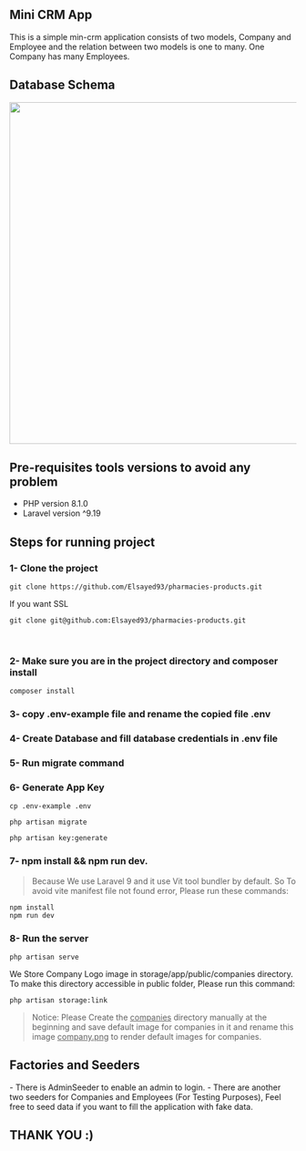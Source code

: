 ## Mini CRM App

<p> 
This is a simple min-crm application consists of two models, Company and Employee and the relation between two models is one to many.
One Company has many Employees.
</p>

## Database Schema

<img src="https://user-images.githubusercontent.com/66916174/208264419-14c68654-7b3c-43d6-a4f7-d74dfaa1a219.PNG" width=600 />

## Pre-requisites tools versions to avoid any problem

-   PHP version 8.1.0
-   Laravel version ^9.19

## Steps for running project

### 1- Clone the project

```
git clone https://github.com/Elsayed93/pharmacies-products.git
```

<p>If you want SSL </p>

```
git clone git@github.com:Elsayed93/pharmacies-products.git
```

<br>

### 2- Make sure you are in the project directory and composer install

```
composer install
```

### 3- copy .env-example file and rename the copied file .env

### 4- Create Database and fill database credentials in .env file

### 5- Run migrate command

### 6- Generate App Key

```
cp .env-example .env

php artisan migrate

php artisan key:generate
```

### 7- npm install && npm run dev.

> Because We use Laravel 9 and it use Vit tool bundler by default. So To avoid vite manifest file not found error, Please run these commands: 

```
npm install
npm run dev
```

### 8- Run the server

```
php artisan serve
```

<p> 
We Store Company Logo image in storage/app/public/companies directory.
To make this directory accessible in public folder, Please run this command: 
</p>

```
php artisan storage:link
```

> Notice: Please Create the <ins>companies</ins> directory manually at the beginning and save default image for companies in it and rename this image <ins>company.png</ins> to render default images for companies.

## Factories and Seeders

<p> 
    - There is AdminSeeder to enable an admin to login.
    - There are another two seeders for Companies and Employees (For Testing Purposes), Feel free to seed data if you want to fill the application with fake data.
</p>


## THANK YOU :)
